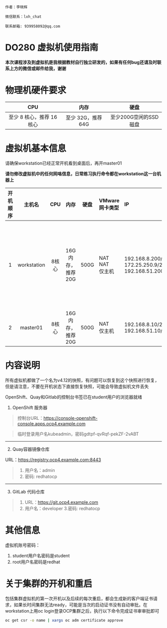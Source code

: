 ```textile
作者：李晓辉

微信联系：lxh_chat

联系邮箱: 939958092@qq.com
```

# DO280 虚拟机使用指南

**本次课程涉及到虚拟机是我根据教材自行独立研发的，如果有任何bug还请及时联系上方的微信或邮件给我，谢谢**

# 物理机硬件要求

|CPU|内存|硬盘|
|:-:|:-:|:-:|
|至少 8 核心，推荐 16 核心|至少 32G，推荐 64G|至少200G空闲的SSD磁盘|

# 虚拟机基本信息

请确保workstation已经正常开机看到桌面后，再开master01

**请勿修改虚拟机中的任何网咯信息，日常练习执行命令都在workstation这一台机器上**

|开机顺序|主机名|CPU|内存|硬盘|VMware网卡类型|IP|角色|备注|
|:-:|:-:|:-:|:-:|:-:|:-|:-|:-|:-|
|1|workstation|8核心|16G内存，推荐20G|500G|NAT<br>NAT<br>仅主机|192.168.8.200/24<br>172.25.250.9/24<br>192.168.51.200/24|容器镜像仓库<br>Gitlab 代码库<br>Helm 服务器<br>DNS 服务器<br>Haproxy服务器<br>OpenShift 客户端||
|2|master01|8核心|16G内存，推荐20G|500G|NAT<br>仅主机|192.168.8.10/24<br>192.168.51.10/24|OpenShift v4.12|Multus 网络网卡名称 ens192<br>Multus IP 地址：192.168.51.10/24|

# 内容说明

所有虚拟机都做了一个名为v4.12的快照，有问题可以恢复到这个快照进行恢复，但是请注意，不要在开机状态下直接恢复快照，可能会导致虚拟机文件丢失

OpenShift、Quay和Gitlab的控制台书签已在student用户的浏览器就绪

1.	OpenShift 服务器

> 控制台URL：https://console-openshift-console.apps.ocp4.example.com

> 临时登录用户名kubeadmin，密码gdtpf-qvRqf-pekZF-2vABT
___

2.	Quay容器镜像仓库

URL：https://registry.ocp4.example.com:8443

> 1. 用户名：admin
> 2. 密码: redhatocp
___

3.	GitLab 代码仓库

> 1. URL：https://git.ocp4.example.com
> 2. 用户名：developer
> 3.密码: redhatocp

# 其他信息

虚拟机账号密码：

1. student用户名密码是student
2. root用户名密码是redhat

# 关于集群的开机和重启

包括集群虚拟机的第一次开机以及后续的每次重启，都会生成新的客户端证书请求，如果长时间集群无法ready，可能是当次的启动证书没有自动审批。在workstation上用oc login登录OCP集群之后，执行以下命令完成证书审审批即可

```bash
oc get csr -o name | xargs oc adm certificate approve
```
